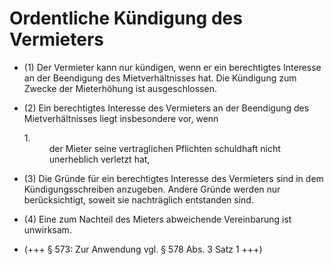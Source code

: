 # Ordentliche Kündigung des Vermieters

- (1) Der Vermieter kann nur kündigen, wenn er ein berechtigtes Interesse an der Beendigung des Mietverhältnisses hat. Die Kündigung zum Zwecke der Mieterhöhung ist ausgeschlossen.

- (2) Ein berechtigtes Interesse des Vermieters an der Beendigung des Mietverhältnisses liegt insbesondere vor, wenn <dl style="font-weight:normal;font-style:normal;text-decoration:none;"><dt>1.</dt><dd style="font-weight:normal;font-style:normal;text-decoration:none;"><div>der Mieter seine vertraglichen Pflichten schuldhaft nicht unerheblich verletzt hat,

- (3) Die Gründe für ein berechtigtes Interesse des Vermieters sind in dem Kündigungsschreiben anzugeben. Andere Gründe werden nur berücksichtigt, soweit sie nachträglich entstanden sind.

- (4) Eine zum Nachteil des Mieters abweichende Vereinbarung ist unwirksam.

- (+++ § 573: Zur Anwendung vgl. § 578 Abs. 3 Satz 1 +++)

